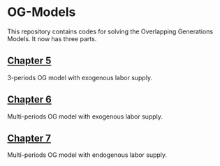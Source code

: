 # OG-Models

This repository contains codes for solving the Overlapping Generations Models. It now has three parts. 

## [Chapter 5](https://github.com/SophiaMo/OG-Models/tree/master/ch5)
3-periods OG model with exogenous labor supply.

## [Chapter 6](https://github.com/SophiaMo/OG-Models/tree/master/ch6)
Multi-periods OG model with exogenous labor supply.

## [Chapter 7](https://github.com/SophiaMo/OG-Models/tree/master/ch7)
Multi-periods OG model with endogenous labor supply.
